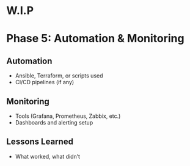 # W.I.P
# Phase 5: Automation & Monitoring
## Automation

- Ansible, Terraform, or scripts used
- CI/CD pipelines (if any)

## Monitoring

- Tools (Grafana, Prometheus, Zabbix, etc.)
- Dashboards and alerting setup

## Lessons Learned

- What worked, what didn’t
